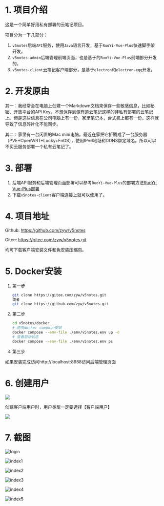# 1. 项目介绍

这是一个简单好用私有部署的云笔记项目。

项目分为一下几部分：

1. `v5notes`后端`API`服务，使用`Java`语言开发，基于`RuoYi-Vue-Plus`快速脚手架开发。
2. `v5notes-admin`后端管理前端页面，也是基于的`RuoYi-Vue-Plus`前端部分开发的。
3. `v5notes-client`云笔记客户端部分，是基于`electron`和`electron-egg`开发。

# 2. 开发原由

其一：我经常会在电脑上创建一个Markdown文档来保存一些敏感信息，比如秘密、开放平台的API Key。不想保存到像有道云笔记这样的非私有部署的云笔记上。但是这些信息在公司电脑上有一份，家里笔记本，台式机上都有一份。这样就导致了信息碎片化不能同步。

其二：家里有一台闲置的Mac mini电脑。最近在家把它折腾成了一台服务器（PVE+OpenWRT+Lucky+FnOS），使用IPv6地址和DDNS绑定域名。所以可以不买云服务部署一个私有云笔记了。

# 3. 部署

1. 后端API服务和后端管理页面部署可以参考`RuoYi-Vue-Plus`的部署方法[RuoYi-Vue-Plus部署](https://plus-doc.dromara.org/#/ruoyi-vue-plus/home)
2. 下载`v5notes-client`客户端连接上就可以使用了。

# 4. 项目地址

Github: https://github.com/zyw/v5notes

Gitee: https://gitee.com/zyw/v5notes.git

均可下载客户端安装文件和免安装压缩包。

# 5. Docker安装

1. 第一步

   ```bash
   git clone https://gitee.com/zyw/v5notes.git
   或者
   git clone https://github.com/zyw/v5notes.git
   ```

2. 第二步

   ```bash
   cd v5notes/docker
   # 使用docker compose安装
   docker compose --env-file ./env/v5notes.env up -d
   # 查看启动状态
   docker compose --env-file ./env/v5notes.env ps
   ```

3.  第三步

   如果安装完成访问http://localhost:8988访问后端管理页面

# 6. 创建用户
![](./images/admin1.png)

创建客户端用户时，用户类型一定要选择【客户端用户】

![](./images/admin2.png)

# 7. 截图
![login](./images/login.png)

![index1](./images/index1.png)

![index2](./images/index2.png)

![index3](./images/index3.png)

![index4](./images/index4.png)

![index5](./images/index5.png)
